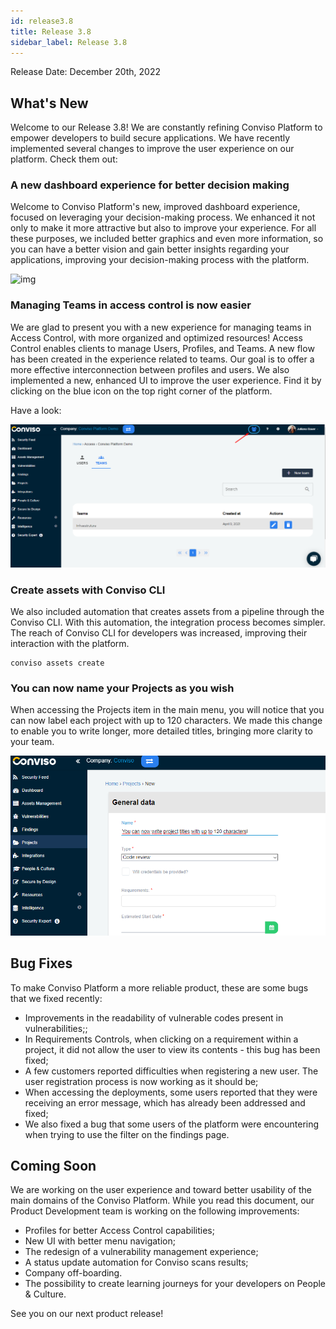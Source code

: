 ```yaml
---
id: release3.8
title: Release 3.8
sidebar_label: Release 3.8
---
```


Release Date: December 20th, 2022

## What's New

Welcome to our Release 3.8! We are constantly refining Conviso Platform to empower developers to build secure applications. We have recently implemented several changes to improve the user experience on our platform. Check them out:

### A new dashboard experience for better decision making

Welcome to Conviso Platform's new, improved dashboard experience, focused on leveraging your decision-making process. We enhanced it not only to make it more attractive but also to improve your experience. For all these purposes, we included better graphics and even more information, so you can have a better vision and gain better insights regarding your applications, improving your decision-making process with the platform.

<div style={{textAlign: 'center'}}>

![img](../../static/img/release38-dashboard.gif)

</div>

###  Managing Teams in access control is now easier

We are glad to present you with a new experience for managing teams in Access Control, with more organized and optimized resources! Access Control enables clients to manage Users, Profiles, and Teams. A new flow has been created in the experience related to teams. Our goal is to offer a more effective interconnection between profiles and users. We also implemented a new, enhanced UI to improve the user experience. Find it by clicking on the blue icon on the top right corner of the platform.

Have a look:

<div style={{textAlign: 'center'}}>

![img](../../static/img/release38-teams.png)

</div>

### Create assets with Conviso CLI

We also included automation that creates assets from a pipeline through the Conviso CLI. With this automation, the integration process becomes simpler. The reach of Conviso CLI for developers was increased, improving their interaction with the platform.

```
conviso assets create
```

### You can now name your Projects as you wish

When accessing the Projects item in the main menu, you will notice that you can now label each project with up to 120 characters. We made this change to enable you to write longer, more detailed titles, bringing more clarity to your team. 

<div style={{textAlign: 'center'}}>

![img](../../static/img/release38-120-chars.png)

</div>

## Bug Fixes

To make Conviso Platform a more reliable product, these are some bugs that we fixed recently:

- Improvements in the readability of vulnerable codes present in vulnerabilities;;
- In Requirements Controls, when clicking on a requirement within a project, it did not allow the user to view its contents - this bug has been fixed;
- A few customers reported difficulties when registering a new user. The user registration process is now working as it should be;
- When accessing the deployments, some users reported that they were receiving an error message, which has already been addressed and fixed;
- We also fixed a bug that some users of the platform were encountering when trying to use the filter on the findings page.

## Coming Soon
We are working on the user experience and toward better usability of the main domains of the Conviso Platform. While you read this document, our Product Development team is working on the following improvements:

- Profiles for better Access Control capabilities;
- New UI with better menu navigation;
- The redesign of a vulnerability management experience;
- A status update automation for Conviso scans results;
- Company off-boarding.
- The possibility to create learning journeys for your developers on People & Culture.

See you on our next product release!
